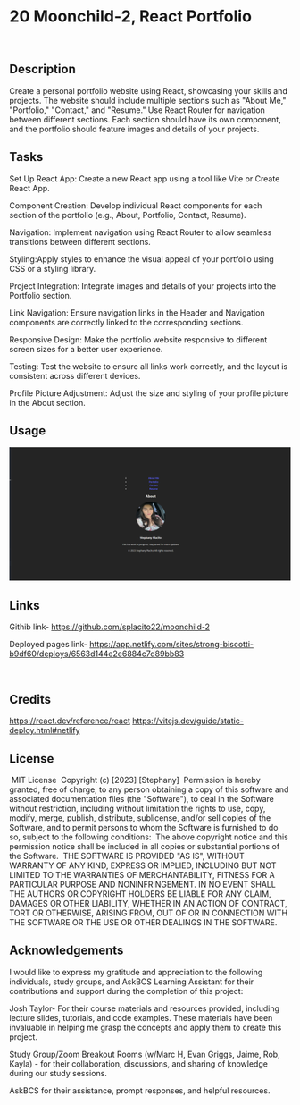 # 20 Moonchild-2, React Portfolio

​

## Description

​Create a personal portfolio website using React, showcasing your skills and projects. The website should include multiple sections such as "About Me," "Portfolio," "Contact," and "Resume." Use React Router for navigation between different sections. Each section should have its own component, and the portfolio should feature images and details of your projects.

## Tasks

Set Up React App: Create a new React app using a tool like Vite or Create React App.

Component Creation: Develop individual React components for each section of the portfolio (e.g., About, Portfolio, Contact, Resume).

Navigation: Implement navigation using React Router to allow seamless transitions between different sections.

Styling:Apply styles to enhance the visual appeal of your portfolio using CSS or a styling library.

Project Integration: Integrate images and details of your projects into the Portfolio section.

Link Navigation: Ensure navigation links in the Header and Navigation components are correctly linked to the corresponding sections.

Responsive Design: Make the portfolio website responsive to different screen sizes for a better user experience.

Testing: Test the website to ensure all links work correctly, and the layout is consistent across different devices.

Profile Picture Adjustment: Adjust the size and styling of your profile picture in the About section.

## Usage

​![Alt text](image.png)

## Links

Githib link- https://github.com/splacito22/moonchild-2

Deployed pages link- https://app.netlify.com/sites/strong-biscotti-b9df60/deploys/6563d144e2e6884c7d89bb83
​

​

## Credits

https://react.dev/reference/react
https://vitejs.dev/guide/static-deploy.html#netlify

## License

​
MIT License
​
Copyright (c) [2023] [Stephany]
​
Permission is hereby granted, free of charge, to any person obtaining a copy
of this software and associated documentation files (the "Software"), to deal
in the Software without restriction, including without limitation the rights
to use, copy, modify, merge, publish, distribute, sublicense, and/or sell
copies of the Software, and to permit persons to whom the Software is
furnished to do so, subject to the following conditions:
​
The above copyright notice and this permission notice shall be included in all
copies or substantial portions of the Software.
​
THE SOFTWARE IS PROVIDED "AS IS", WITHOUT WARRANTY OF ANY KIND, EXPRESS OR
IMPLIED, INCLUDING BUT NOT LIMITED TO THE WARRANTIES OF MERCHANTABILITY,
FITNESS FOR A PARTICULAR PURPOSE AND NONINFRINGEMENT. IN NO EVENT SHALL THE
AUTHORS OR COPYRIGHT HOLDERS BE LIABLE FOR ANY CLAIM, DAMAGES OR OTHER
LIABILITY, WHETHER IN AN ACTION OF CONTRACT, TORT OR OTHERWISE, ARISING FROM,
OUT OF OR IN CONNECTION WITH THE SOFTWARE OR THE USE OR OTHER DEALINGS IN THE
SOFTWARE.

## Acknowledgements

I would like to express my gratitude and appreciation to the following individuals, study groups, and AskBCS Learning Assistant for their contributions and support during the completion of this project:

Josh Taylor- For their course materials and resources provided, including lecture slides, tutorials, and code examples. These materials have been invaluable in helping me grasp the concepts and apply them to create this project.

Study Group/Zoom Breakout Rooms (w/Marc H, Evan Griggs, Jaime, Rob, Kayla) - for their collaboration, discussions, and sharing of knowledge during our study sessions.

AskBCS for their assistance, prompt responses, and helpful resources.
